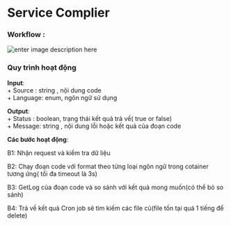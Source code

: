 # Service Complier  
  

### Workflow :  
![enter image description here](https://lh3.googleusercontent.com/h9CW14p3YPgSa2TWVgrwmsEW6GMkakngn4IB936OFBJTm6nqlg_LMJKauWAGXrOD-HO1m8zSY7VHdldy3PHpZohF2PpIQDbVCZn2W9N51JNzDz8rM5GQs2X9QExsGw95SqDv8zRmS4PjlMRHzPV7QDFG_RWf9TL9OLTdbqa2p9CT1NACOX2CbpsH5VBiEjo2RhxUachJpA4_1yZWkkW3UH2ARS5C4wT0w62CXJWwulerfVT8h-dKKpxlXflwGuO0swgR-axEY7VcsreaRWzqLfrfJwy1w9Zd3_2uz-F24xswK9MA31SoNycNUN8Rw7J4WV1d2thY1Wik61Uq1U2h7sG9P_Vu9aTQ9S4O8MCm6vwdougRTD9SlKMWIPXNpCKLwcL62jlzK4taM1mWZtAxp--I874km9HOMP3jwDev_9rxtkzkh1uZkpvOEIwSa9jt1zN9oHF8sN91Y4mCszMFiTz38mZqGFYGPPezlggNglelxBZS3t8ux6ELOBxhHUfWe-cnYdpRRVwirR5FakoVu3OZSgTxWzdnT-Rlu-8JzNRvnMfGBI9VkEd3KAsFcEJ4zfcWqv-_L3cvaxZNb5c9jj4TOlWKE-0B0KydkQ=w1223-h626-no)  
  
  
  
### Quy trình hoạt động  
**Input**:   
      + Source : string , nội dung code  
      + Language: enum, ngôn ngữ sử dụng  
  
  
  
**Output**:  
      + Status : boolean, trạng thái kết quả trả về( true or false)  
      + Message: string , nội dung lỗi hoặc kết quả của đoạn code  
        
  
  
**Các bước hoạt động**:  
  
  
B1: Nhận request và kiểm tra dữ liệu  
  
  
B2: Chạy đoạn code với format theo từng loại ngôn ngữ  trong cotainer tương ứng( tối đa timeout là 3s)
  
  
B3: GetLog của đoạn code và so sánh với kết quả mong muốn(có thể bỏ so sánh)  
  
  
B4: Trả về kết quả
Cron job sẽ tìm kiếm các file cũ(file tồn tại quá 1 tiếng để delete)


  